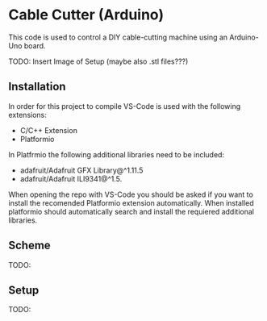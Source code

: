 # Cable Cutter (Arduino)

This code is used to control a DIY cable-cutting machine using an Arduino-Uno board. 

TODO: Insert Image of Setup (maybe also .stl files???)

## Installation

In order for this project to compile VS-Code is used with the following extensions:

* C/C++ Extension
* Platformio

In Platfrmio the following additional libraries need to be included:

- adafruit/Adafruit GFX Library@^1.11.5
- adafruit/Adafruit ILI9341@^1.5.

When opening the repo with VS-Code you should be asked if you want to install the recomended Platformio extension automatically. When installed platformio should automatically search and install the requiered additional libraries.

## Scheme

TODO:

## Setup

TODO: